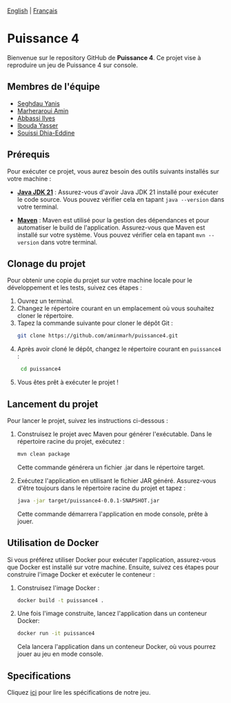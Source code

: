 [English](README.md) | [Français](README.fr.md)
# Puissance 4

Bienvenue sur le repository GitHub de **Puissance 4**. Ce projet vise à reproduire un jeu de Puissance 4 sur console.

## Membres de l'équipe

- [Seghdau Yanis](https://github.com/YanisGlg95)
- [Marheraroui Amin](https://github.com/aminmarh)
- [Abbassi Ilyes](https://github.com/dijxt)
- [Ibouda Yasser](https://github.com/Yasser1080)
- [Souissi Dhia-Eddine](https://github.com/Dhia78)

## Prérequis

Pour exécuter ce projet, vous aurez besoin des outils suivants installés sur votre machine :

- **[Java JDK 21](https://www.oracle.com/fr/java/technologies/downloads/#java21)** : Assurez-vous d'avoir Java JDK 21 installé pour exécuter le code source. Vous pouvez vérifier cela en tapant `java --version` dans votre terminal.

- **[Maven](https://maven.apache.org/download.cgi)** : Maven est utilisé pour la gestion des dépendances et pour automatiser le build de l'application. Assurez-vous que Maven est installé sur votre système. Vous pouvez vérifier cela en tapant `mvn --version` dans votre terminal.
## Clonage du projet

Pour obtenir une copie du projet sur votre machine locale pour le développement et les tests, suivez ces étapes :

1. Ouvrez un terminal.
2. Changez le répertoire courant en un emplacement où vous souhaitez cloner le répertoire.
3. Tapez la commande suivante pour cloner le dépôt Git :
   ```bash
   git clone https://github.com/aminmarh/puissance4.git
   ```
4. Après avoir cloné le dépôt, changez le répertoire courant en `puissance4` :
   ```bash
    cd puissance4
    ```
5. Vous êtes prêt à exécuter le projet !

## Lancement du projet

Pour lancer le projet, suivez les instructions ci-dessous :

1. Construisez le projet avec Maven pour générer l'exécutable. Dans le répertoire racine du projet, exécutez :
   ```bash
   mvn clean package
   ```
   Cette commande générera un fichier .jar dans le répertoire target.

2. Exécutez l'application en utilisant le fichier JAR généré. Assurez-vous d'être toujours dans le répertoire racine du projet et tapez :
   ```bash
   java -jar target/puissance4-0.0.1-SNAPSHOT.jar
   ```
   Cette commande démarrera l'application en mode console, prête à jouer.

## Utilisation de Docker

Si vous préférez utiliser Docker pour exécuter l'application, assurez-vous que Docker est installé sur votre machine. Ensuite, suivez ces étapes pour construire l'image Docker et exécuter le conteneur :

1. Construisez l'image Docker :
   ```bash
   docker build -t puissance4 .
   ```
2. Une fois l'image construite, lancez l'application dans un conteneur Docker:
   ```bash
   docker run -it puissance4
   ```
   Cela lancera l'application dans un conteneur Docker, où vous pourrez jouer au jeu en mode console.

## Specifications

Cliquez [ici](SPECS.md) pour lire les spécifications de notre jeu.

